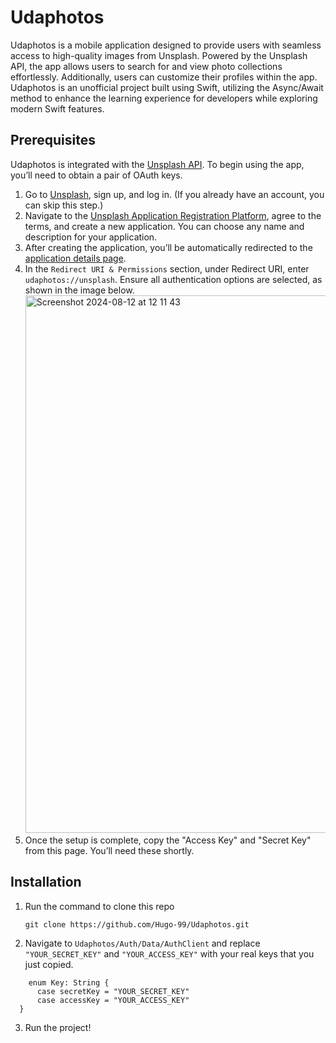 # Udaphotos
Udaphotos is a mobile application designed to provide users with seamless access to high-quality images from Unsplash. Powered by the Unsplash API, the app allows users to search for and view photo collections effortlessly. Additionally, users can customize their profiles within the app. Udaphotos is an unofficial project built using Swift, utilizing the Async/Await method to enhance the learning experience for developers while exploring modern Swift features.

## Prerequisites
Udaphotos is integrated with the [Unsplash API](https://unsplash.com/developers). To begin using the app, you’ll need to obtain a pair of OAuth keys.

1. Go to [Unsplash](https://unsplash.com/), sign up, and log in. (If you already have an account, you can skip this step.)
2. Navigate to the [Unsplash Application Registration Platform](https://unsplash.com/oauth/applications/new), agree to the terms, and create a new application. You can choose any name and description for your application.
3. After creating the application, you’ll be automatically redirected to the [application details page](https://unsplash.com/oauth/applications).
4. In the `Redirect URI & Permissions` section, under Redirect URI, enter `udaphotos://unsplash`. Ensure all authentication options are selected, as shown in the image below. <img width="860" alt="Screenshot 2024-08-12 at 12 11 43" src="https://github.com/user-attachments/assets/01f7799e-4787-4b6d-af25-2cdec853f390">
6. Once the setup is complete, copy the "Access Key" and "Secret Key" from this page. You’ll need these shortly.

## Installation
1. Run the command to clone this repo
   ```
   git clone https://github.com/Hugo-99/Udaphotos.git
   ```
2. Navigate to `Udaphotos/Auth/Data/AuthClient` and replace `"YOUR_SECRET_KEY"` and `"YOUR_ACCESS_KEY"` with your real keys that you just copied.
  ```
      enum Key: String {
        case secretKey = "YOUR_SECRET_KEY"
        case accessKey = "YOUR_ACCESS_KEY"
    }
  ```
3. Run the project!
